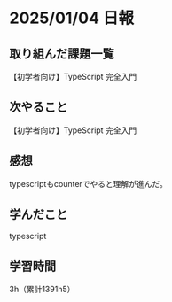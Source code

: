 # 2025/01/04 日報
## 取り組んだ課題一覧
【初学者向け】TypeScript 完全入門

## 次やること
【初学者向け】TypeScript 完全入門


## 感想
typescriptもcounterでやると理解が進んだ。


## 学んだこと
typescript


## 学習時間
3h（累計1391h5）
